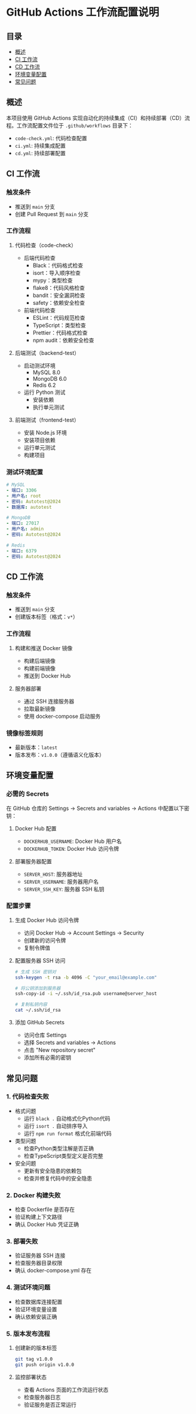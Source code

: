 # GitHub Actions 工作流配置说明

## 目录
- [概述](#概述)
- [CI 工作流](#ci-工作流)
- [CD 工作流](#cd-工作流)
- [环境变量配置](#环境变量配置)
- [常见问题](#常见问题)

## 概述

本项目使用 GitHub Actions 实现自动化的持续集成（CI）和持续部署（CD）流程。工作流配置文件位于 `.github/workflows` 目录下：

- `code-check.yml`: 代码检查配置
- `ci.yml`: 持续集成配置
- `cd.yml`: 持续部署配置

## CI 工作流

### 触发条件
- 推送到 `main` 分支
- 创建 Pull Request 到 `main` 分支

### 工作流程
1. 代码检查（code-check）
   - 后端代码检查
     * Black：代码格式检查
     * isort：导入顺序检查
     * mypy：类型检查
     * flake8：代码风格检查
     * bandit：安全漏洞检查
     * safety：依赖安全检查
   - 前端代码检查
     * ESLint：代码规范检查
     * TypeScript：类型检查
     * Prettier：代码格式检查
     * npm audit：依赖安全检查

2. 后端测试（backend-test）
   - 启动测试环境
     * MySQL 8.0
     * MongoDB 6.0
     * Redis 6.2
   - 运行 Python 测试
     * 安装依赖
     * 执行单元测试

3. 前端测试（frontend-test）
   - 安装 Node.js 环境
   - 安装项目依赖
   - 运行单元测试
   - 构建项目

### 测试环境配置
```yaml
# MySQL
- 端口: 3306
- 用户名: root
- 密码: Autotest@2024
- 数据库: autotest

# MongoDB
- 端口: 27017
- 用户名: admin
- 密码: Autotest@2024

# Redis
- 端口: 6379
- 密码: Autotest@2024
```

## CD 工作流

### 触发条件
- 推送到 `main` 分支
- 创建版本标签（格式：`v*`）

### 工作流程
1. 构建和推送 Docker 镜像
   - 构建后端镜像
   - 构建前端镜像
   - 推送到 Docker Hub

2. 服务器部署
   - 通过 SSH 连接服务器
   - 拉取最新镜像
   - 使用 docker-compose 启动服务

### 镜像标签规则
- 最新版本：`latest`
- 版本发布：`v1.0.0`（遵循语义化版本）

## 环境变量配置

### 必需的 Secrets
在 GitHub 仓库的 Settings -> Secrets and variables -> Actions 中配置以下密钥：

1. Docker Hub 配置
   - `DOCKERHUB_USERNAME`: Docker Hub 用户名
   - `DOCKERHUB_TOKEN`: Docker Hub 访问令牌

2. 部署服务器配置
   - `SERVER_HOST`: 服务器地址
   - `SERVER_USERNAME`: 服务器用户名
   - `SERVER_SSH_KEY`: 服务器 SSH 私钥

### 配置步骤
1. 生成 Docker Hub 访问令牌
   - 访问 Docker Hub -> Account Settings -> Security
   - 创建新的访问令牌
   - 复制令牌值

2. 配置服务器 SSH 访问
   ```bash
   # 生成 SSH 密钥对
   ssh-keygen -t rsa -b 4096 -C "your_email@example.com"
   
   # 将公钥添加到服务器
   ssh-copy-id -i ~/.ssh/id_rsa.pub username@server_host
   
   # 复制私钥内容
   cat ~/.ssh/id_rsa
   ```

3. 添加 GitHub Secrets
   - 访问仓库 Settings
   - 选择 Secrets and variables -> Actions
   - 点击 "New repository secret"
   - 添加所有必需的密钥

## 常见问题

### 1. 代码检查失败
- 格式问题
  * 运行 `black .` 自动格式化Python代码
  * 运行 `isort .` 自动排序导入
  * 运行 `npm run format` 格式化前端代码
- 类型问题
  * 检查Python类型注解是否正确
  * 检查TypeScript类型定义是否完整
- 安全问题
  * 更新有安全隐患的依赖包
  * 检查并修复代码中的安全隐患

### 2. Docker 构建失败
- 检查 Dockerfile 是否存在
- 验证构建上下文路径
- 确认 Docker Hub 凭证正确

### 3. 部署失败
- 验证服务器 SSH 连接
- 检查服务器目录权限
- 确认 docker-compose.yml 存在

### 4. 测试环境问题
- 检查数据库连接配置
- 验证环境变量设置
- 确认依赖安装正确

### 5. 版本发布流程
1. 创建新的版本标签
   ```bash
   git tag v1.0.0
   git push origin v1.0.0
   ```

2. 监控部署状态
   - 查看 Actions 页面的工作流运行状态
   - 检查服务器日志
   - 验证服务是否正常运行 